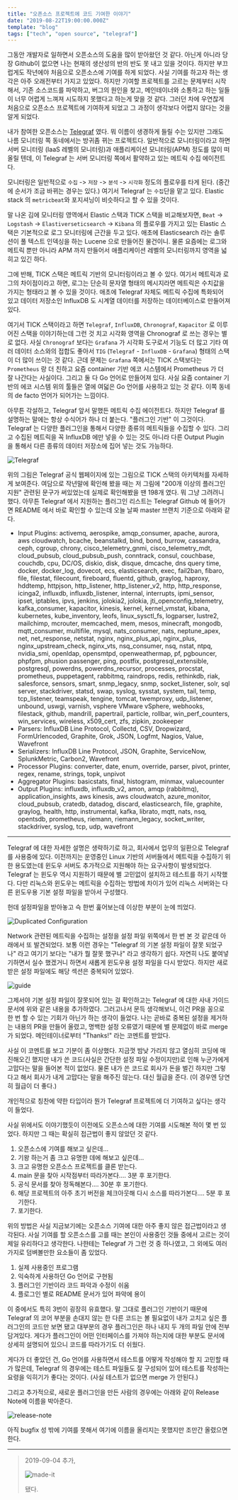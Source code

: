 ```yaml
---
title: "오픈소스 프로젝트에 코드 기여한 이야기"
date: "2019-08-22T19:00:00.000Z"
template: "blog"
tags: ["tech", "open source", "telegraf"]
---
```


그동안 개발자로 일하면서 오픈소스의 도움을 많이 받아왔던 것 같다. 아닌게 아니라 당장 Github이 없으면 나는 현재의 생산성의 반의 반도 못 내고 있을 것이다. 하지만 부끄럽게도 작년에야 처음으로 오픈소스에 기여를 하게 되었다. 사실 기여를 하고자 하는 생각은 아주 오래전부터 가지고 있었다. 하지만 기여할 프로젝트를 고르는 문제부터 시작해서, 기존 소스코드를 파악하고, 버그의 원인을 찾고, 메인테이너와 소통하고 하는 일들이 너무 어렵게 느껴져 시도하지 못했다고 하는게 맞을 것 같다. 그러던 차에 우연찮게 처음으로 오픈소스 프로젝트에 기여하게 되었고 그 과정이 생각보다 어렵지 않다는 것을 알게 되었다.

내가 참여한 오픈소스는 [Telegraf](https://github.com/influxdata/telegraf) 였다. 뭐 이름이 생경하게 들릴 수는 있지만 그래도 나름 모니터링 쪽 동네에서는 방귀좀 뀌는 프로젝트다. 일반적으로 모니터링이라고 하면 서버 모니터링 (IaaS 레벨의 모니터링)과 애플리케이션 모니터링(APM) 정도를 많이 떠올릴 텐데, 이 Telegraf 는 서버 모니터링 쪽에서 활약하고 있는 메트릭 수집 에이전트다.

모니터링은 일반적으로 `수집` -> `저장` -> `분석` -> `시각화` 정도의 플로우를 타게 된다. (중간에 순서가 조금 바뀌는 경우는 있다.) 여기서 Telegraf 는 `수집`단을 맡고 있다. Elastic stack 의 `metricbeat`와 포지셔닝이 비슷하다고 할 수 있을 것이다.

말 나온 김에 모니터링 영역에서 Elastic 스택과 TICK 스택을 비교해보자면, `Beat` -> `Logstash` -> `Elastiverseticsearch` -> `Kibana` 의 플로우를 가지고 있는 Elastic 스택은 기본적으로 로그 모니터링에 근간을 두고 있다. 애초에 Elasticsearch 라는 솔루션이 풀 텍스트 인덱싱을 하는 Lucene 으로 만들어진 물건이니. 물론 요즘에는 로그와 메트릭 뿐만 아니라 APM 까지 만들어서 애플리케이션 레벨의 모니터링까지 영역을 넓히고 있긴 하다.

그에 반해, TICK 스택은 메트릭 기반의 모니터링이라고 볼 수 있다. 여기서 메트릭과 로그의 차이점이라고 하면, 로그는 단순히 문자열 형태의 메시지라면 메트릭은 수치값을 가지는 형태라고 볼 수 있을 것이다. 애초에 Telegraf 자체도 메트릭 수집에 특화되어 있고 데이터 저장소인 InfluxDB 도 시계열 데이터를 저장하는 데이터베이스로 만들어져 있다.

여기서 TICK 스택이라고 하면 `Telegraf`, `InfluxDB`, `Chronograf`, `Kapacitor` 로 이루어진 스택을 이야기하는데 그런 것 치고 시각화 영역을 Chronograf 로 쓰는 경우는 별로 없다. 사실 `Chronograf` 보다는 `Grafana` 가 시각화 도구로서 기능도 더 많고 기타 여러 데이터 소스와의 접합도 좋아서 `TIG` (`Telegraf` - `InfluxDB` - `Grafana`) 형태의 스택이 더 많이 쓰이는 것 같다. 근데 문제는 `Grafana` 쪽에서는 TICK 스택보다는 `Prometheus` 랑 더 친하고 요즘 container 기반 에코 시스템에서 Prometheus 가 더 잘 나간다는 사실이다. 그리고 둘 다 Go 언어로 만들어져 있다. 사실 요즘 container 기반의 에코 시스템 위의 툴들은 열에 여덟은 Go 언어를 사용하고 있는 것 같다. 이쪽 동네의 de facto 언어가 되어가는 느낌이다.

아무튼 각설하고, Telegraf 앞서 말했든 메트릭 수집 에이전트다. 하지만 Telegraf 를 설명하는 말에는 항상 수식어가 하나 더 붙는다. "플러그인 기반" 이 그것이다. Telegraf 는 다양한 플러그인을 통해서 다양한 종류의 메트릭들을 수집할 수 있다. 그리고 수집된 메트릭을 꼭 InfluxDB 에만 넣을 수 있는 것도 아니라 다른 Output Plugin 을 통해서 다른 종류의 데이터 저장소에 집어 넣는 것도 가능하다.

![Telegraf](https://www.influxdata.com/wp-content/uploads/Telegraf-GREY-Diagram.png)

위의 그림은 Telegraf 공식 웹페이지에 있는 그림으로 TICK 스택의 아키텍처를 자세하게 보여준다. 여담으로 작년말에 확인해 봤을 때는 저 그림에 "200개 이상의 플러그인 지원" 관련된 문구가 써있었는데 실제로 확인해봤을 땐 198개 였다. 뭐 그냥 그려려니 했다. 아무튼 Telegraf 에서 지원하는 플러그인 리스트는 Telegraf Github 에 들어가면 README 에서 바로 확인할 수 있는데 오늘 날짜 master 브랜치 기준으로 아래와 같다.

- Input Plugins: activemq, aerospike, amqp_consumer, apache, aurora, aws cloudwatch, bcache, beanstalkd, bind, bond, burrow, cassandra, ceph, cgroup, chrony, cisco_telemetry_gnmi, cisco_telemetry_mdt, cloud_pubsub, cloud_pubsub_push, conntrack, consul, couchbase, couchdb, cpu, DC/OS, diskio, disk, disque, dmcache, dns query time, docker, docker_log, dovecot, ecs, elasticsearch, exec, fail2ban, fibaro, file, filestat, filecount, fireboard, fluentd, github, graylog, haproxy, hddtemp, httpjson, http_listener, http_listener_v2, http, http_response, icinga2, influxdb, influxdb_listener, internal, interrupts, ipmi_sensor, ipset, iptables, ipvs, jenkins, jolokia2, jolokia, jti_openconfig_telemetry, kafka_consumer, kapacitor, kinesis, kernel, kernel_vmstat, kibana, kubernetes, kube_inventory, leofs, linux_sysctl_fs, logparser, lustre2, mailchimp, mcrouter, memcached, mem, mesos, minecraft, mongodb, mqtt_consumer, multifile, mysql, nats_consumer, nats, neptune_apex, net, net_response, netstat, nginx, nginx_plus_api, nginx_plus, nginx_upstream_check, nginx_vts, nsq_consumer, nsq, nstat, ntpq, nvidia_smi, openldap, opensmtpd, openweathermap, pf, pgbouncer, phpfpm, phusion passenger, ping, postfix, postgresql_extensible, postgresql, powerdns, powerdns_recursor, processes, procstat, prometheus, puppetagent, rabbitmq, raindrops, redis, rethinkdb, riak, salesforce, sensors, smart, snmp_legacy, snmp, socket_listener, solr, sql server, stackdriver, statsd, swap, syslog, sysstat, system, tail, temp, tcp_listener, teamspeak, tengine, tomcat, twemproxy, udp_listener, unbound, uswgi, varnish, vsphere VMware vSphere, webhooks, filestack, github, mandrill, papertrail, particle, rollbar, win_perf_counters, win_services, wireless, x509_cert, zfs, zipkin, zookeeper
- Parsers: InfluxDB Line Protocol, Collectd, CSV, Dropwizard, FormUrlencoded, Graphite, Grok, JSON, Logfmt, Nagios, Value, Wavefront
- Serializers: InfluxDB Line Protocol, JSON, Graphite, ServiceNow, SplunkMetric, Carbon2, Wavefront
- Processor Plugins: converter, date, enum, override, parser, pivot, printer, regex, rename, strings, topk, unpivot
- Aggregator Plugins: basicstats, final, histogram, minmax, valuecounter
- Output Plugins: influxdb, influxdb_v2, amon, amqp (rabbitmq), application_insights, aws kinesis, aws cloudwatch, azure_monitor, cloud_pubsub, cratedb, datadog, discard, elasticsearch, file, graphite, graylog, health, http, instrumental, kafka, librato, mqtt, nats, nsq, opentsdb, prometheus, riemann, riemann_legacy, socket_writer, stackdriver, syslog, tcp, udp, wavefront



---



Telegraf 에 대한 자세한 설명은 생략하기로 하고, 회사에서 업무의 일환으로 Telegraf 를 사용중에 있다. 이전까지는 운영중인 Linux 기반의 서버들에서 메트릭을 수집하기 위한 용도였는데 윈도우 서버도 추가적으로 지원해야 하는 요구사항이 발생되었다. Telegraf 는 윈도우 역시 지원하기 때문에 별 고민없이 설치하고 테스트를 하기 시작했다. 다만 리눅스와 윈도우는 메트릭을 수집하는 방법에 차이가 있어 리눅스 서버와는 다른 윈도우용 기본 설정 파일을 받아서 구성했다.

헌데 설정파일을 받아놓고 슥 한번 훑어보는데 이상한 부분이 눈에 띄었다.

![Duplicated Configuration](1.png)

Network 관련된 메트릭을 수집하는 설정을 설정 파일 위쪽에서 한 번 본 것 같은데 아래에서 또 발견되었다. 보통 이런 경우는 "Telegraf 의 기본 설정 파일이 잘못 되었구나" 라고 여기기 보다는 "내가 뭘 잘못 했구나" 라고 생각하기 쉽다. 자연히 나도 붙여넣기하면서 실수 했겠거니 하면서 새롭게 윈도우용 설정 파일을 다시 받았다. 하지만 새로 받은 설정 파일에도 해당 섹션은 중복되어 있었다.

![guide](2.png)

그제서야 기본 설정 파일이 잘못되어 있는 걸 확인하고는 Telegraf 에 대한 사내 가이드 문서에 위와 같은 내용을 추가하였다. 그러고나서 문득 생각해보니, 이건 PR을 꽁으로 한 번 할 수 있는 기회가 아닌가 하는 생각이 들었다. 나는 곧바로 중복된 설정을 제거하는 내용의 PR을 만들어 올렸고, 명백한 설정 오류였기 때문에 별 문제없이 바로 merge가 되었다. 메인테이너로부터 "Thanks!" 라는 코멘트를 받았다.

사실 이 코멘트를 보고 기분이 좀 이상했다. 지금껏 밤낮 가리지 않고 열심히 코딩에 매진해오긴 했지만 내가 쓴 코드(사실은 간단한 설정 파일 수정이지만)로 인해 누군가에게 고맙다는 말을 들어본 적이 없었다. 물론 내가 쓴 코드로 회사가 돈을 벌긴 하지만 그렇다고 해서 회사가 내게 고맙다는 말을 해주진 않는다. 대신 월급을 준다. (이 경우엔 당연히 월급이 더 좋다.)

개인적으로 칭찬에 약한 타입이라 뭔가 Telegraf 프로젝트에 더 기여하고 싶다는 생각이 들었다.

사실 위에서도 이야기했듯이 이전에도 오픈소스에 대한 기여를 시도해본 적이 몇 번 있었다. 하지만 그 때는 확실히 접근법이 좋지 않았던 것 같다.

1. 오픈소스에 기여를 해보고 싶은데...
2. 기왕 하는거 좀 크고 유명한 데에 해보고 싶은데...
3. 크고 유명한 오픈소스 프로젝트를 클론 받는다.
4. main 문을 찾아 시작점부터 따라가본다.... 3분 후 포기한다.
5. 공식 문서를 찾아 정독해본다.... 30분 후 포기한다.
6. 해당 프로젝트의 아주 초기 버전을 체크아웃해 다시 소스를 따라가본다.... 5분 후 포기한다.
7. 포기한다.

위의 방법은 사실 지금보기에는 오픈소스 기여에 대한 아주 좋지 않은 접근법이라고 생각된다. 사실 기여를 할 오픈소스를 고를 때는 본인이 사용중인 것들 중에서 고르는 것이 제일 유리하다고 생각한다. 나한테는 Telegraf 가 그런 것 중 하나였고, 그 외에도 여러가지로 덤벼볼만한 요소들이 좀 있었다.

1. 실제 사용중인 프로그램
2. 익숙하게 사용하던 Go 언어로 구현됨
3. 플러그인 기반이라 코드 파악과 수정이 쉬움
4. 플로그인 별로 README 문서가 있어 파악에 용이

이 중에서도 특히 3번이 굉장히 유효했다. 말 그대로 플러그인 기반이기 때문에 Telegraf 의 코어 부분을 손대지 않는 한 다른 코드는 볼 필요없이 내가 고치고 싶은 플러그인의 코드만 보면 됐고 대부분의 경우 플러그인은 하나 내지 두 개의 파일 안에 전부 담겨있다. 게다가 플러그인이 어떤 인터페이스를 가져야 하는지에 대한 부분도 문서에 상세히 설명되어 있으니 코드를 따라가기도 더 쉬웠다.

게다가 더 좋았던 건, Go 언어를 사용하면서 테스트를 어떻게 작성해야 할 지 고민할 때가 많은데, Telegraf 의 경우에는 테스트 파일들도 잘 구성되어 있어 테스트를 작성하는 요령을 익히기가 좋다는 것이다. (사실 테스트가 없으면 merge 가 안된다.)

그리고 추가적으로, 새로운 플러그인을 만든 사람의 경우에는 아래와 같이 Release Note에 이름을 박아준다.

![release-note](3.png)

아직 bugfix 성 밖에 기여를 못해서 여기에 이름을 올리지는 못했지만 조만간 올렸으면 한다.



---



> 2019-09-04 추가,
>
> ![made-it](4.png)
>
> 됐다.